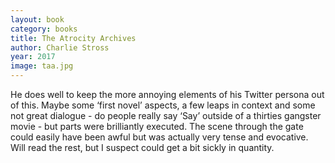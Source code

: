 ```yaml
---
layout: book
category: books
title: The Atrocity Archives
author: Charlie Stross
year: 2017
image: taa.jpg
---
```

He does well to keep the more annoying elements of his Twitter persona out of this.  Maybe some ‘first novel’ aspects, a few leaps in context and some not great dialogue - do people really say ‘Say’ outside of a thirties gangster movie - but parts were brilliantly executed.  The scene through the gate could easily have been awful but was actually very tense and evocative.  Will read the rest, but I suspect could get a bit sickly in quantity.
